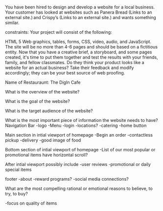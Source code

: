 You have been hired to design and develop a website for a local business. Your customer has looked at websites such as Panera Bread (Links to an external site.) and Crispy’s (Links to an external site.) and wants something similar.

constraints:
Your project will consist of the following:

HTML 5
Web graphics,
tables,
forms,
CSS,
video,
audio, and
JavaScript.
The site will be no more than 4-6 pages
and should be based on a fictitious entity.
Now that you have a creative brief, a storyboard, and some pages created, it's time to put them together and test the results with your friends, family, and fellow classmates. Do they think your product looks like a website for an actual business? Take their feedback and modify accordingly; they can be your best source of web proofing.

Name of Restauraunt: The DigIn Cafe

What is the overview of the website?

What is the goal of the website?

What is the target audience of the website?

What is the most important piece of information the website needs to have?
Navigation Bar
-logo
-Menu
-login
-locations?
-catering
-home button

Main section in intial viewport of homepage
-Begin an order
-contactless pickup
-delivery
-good image of food

Bottom section of intial viewport of homepage
-List of our most popular or promotional items
have horizontal scroll?

After intial viewport possibly include
-user reviews
-promotional or daily special items

footer
-about
-reward programs?
-social media connections?

What are the most compelling rational or emotional reasons to believe, to try, to buy?

-focus on quality of items
